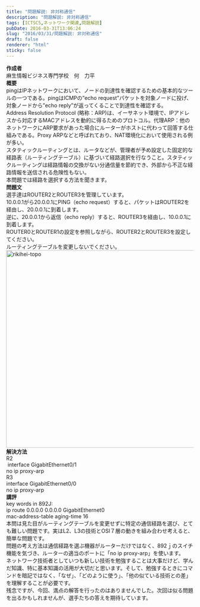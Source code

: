 ```yaml
---
title: "問題解説: 非対称通信"
description: "問題解説: 非対称通信"
tags: [ICTSC5,ネットワーク関連,問題解説]
pubDate: 2016-03-31T13:06:24
slug: "2016/03/31/問題解説: 非対称通信"
draft: false
renderer: "html"
sticky: false
---
```


<div class="B"><strong>作成者</strong></div>
<div class="B">麻生情報ビジネス専門学校　何　力平</div>
<div class="B"></div>
<div class="B"><strong>概要</strong></div>
<div class="B">pingはIPネットワークにおいて、ノードの到達性を確認するための基本的なツールの一つである。pingはICMPの&#8221;echo request&#8221;パケットを対象ノードに投げ、対象ノードから&#8221;echo reply&#8221;が返ってくることで到達性を確認する。<br />
Address Resolution Protocol (略称：ARP)は、イーサネット環境で、IPアドレスから対応するMACアドレスを動的に得るためのプロトコル。代理ARP：他のネットワークにARP要求があった場合にルーターがホストに代わって回答する仕組みである。Proxy ARPなどと呼ばれており、NAT環境化において使用される例が多い。<br />
スタティックルーティングとは、ルータなどが、管理者が予め設定した固定的な経路表（ルーティングテーブル）に基づいて経路選択を行なうこと。スタティックルーティングは経路情報の交換がない分通信量を節約でき、外部から不正な経路情報を送信される危険性もない。</div>
<div class="B"></div>
<div class="B">本問題では経路を選択する方法を聞きます。</div>
<div class="B"></div>
<div class="B"><strong>問題文</strong></div>
<div class="B"></div>
<div class="B">選手達はROUTER2とROUTER3を管理しています。<br />
10.0.0.1がら20.0.0.1にPING（echo request）すると、パケットはROUTER2を経由し、20.0.0.1に到着します。<br />
逆に、20.0.0.1から返信（echo reply）すると、ROUTER3を経由し、10.0.0.1に到着します。<br />
ROUTER0とROUTER1の設定を参照しながら、ROUTER2とROUTER3を設定してください。</div>
<div class="B">ルーティングテーブルを変更しないでください。</div>
<div class="B"><a href="/images/wp/2016/03/rikihei-topo.png.webp"><img decoding="async" loading="lazy" class="alignnone wp-image-628 size-full" src="/images/wp/2016/03/rikihei-topo.png.webp" alt="rikihei-topo" width="1650" height="531" /></a></div>
<div class="B"><strong>解決方法</strong></div>
<div class="B">R2</div>
<div class="B"> interface GigabitEthernet0/1<br />
no ip proxy-arp</div>
<div class="B">R3</div>
<div class="B">interface GigabitEthernet0/0<br />
no ip proxy-arp</div>
<div class="B"></div>
<div class="B"><strong>講評</strong></div>
<div class="B">key words in 892J:</div>
<div class="B">ip route 0.0.0.0 0.0.0.0 GigabitEthernet0</div>
<div class="B">mac-address-table aging-time 16</div>
<div class="B"></div>
<div class="B">本問は見た目がルーティングテーブルを変更せずに特定の通信経路を選び、とても難しい問題です。実はL2、L3の技術とOSI７層の動きを組み合わせ考えると、簡単な問題です。<br />
問題の考え方法は通信経路を選ぶ機器がルーターだけではなく、892ｊのスイチ機能を気づき、ルーターの適当のポートに「no ip proxy-arp」を使います。<br />
ネットワーク技術者としていつも新しい技術を勉強することは大事だけど、学んだ知識、特に基本知識の活用が大切だと思います。そして、勉強するときにコマンドを暗記ではなく、「なぜ」、「どのように使う」、「他の似ている技術との差」を理解することが必要です。<br />
残念ですが、今回、満点の解答を行ったのはありませんでした。次回は似る問題を出るかもしれませんが、選手たちの答えを期待しています。</div>
